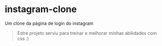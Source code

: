 # instagram-clone
Um clone da página de login do instagram

> Estre projeto serviu para treinar e melhorar minhas abilidades com css :)
